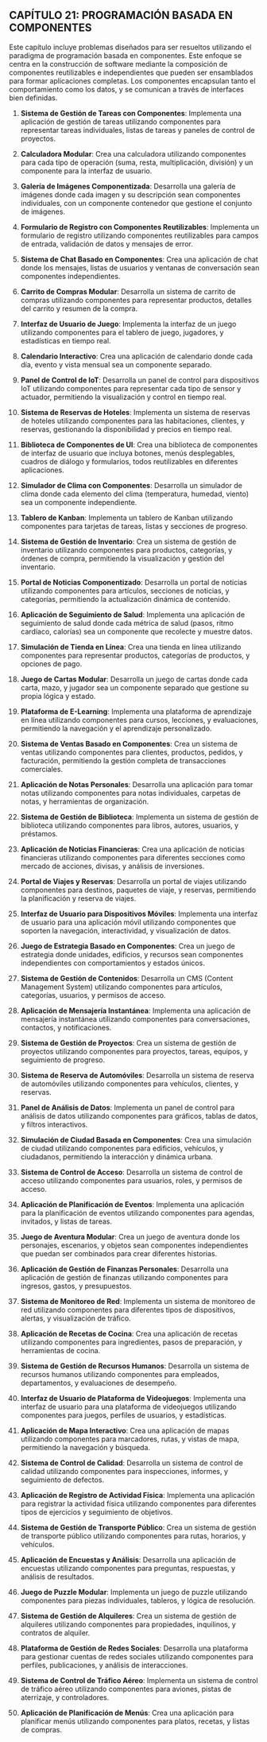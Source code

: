 
## CAPÍTULO 21: PROGRAMACIÓN BASADA EN COMPONENTES

Este capítulo incluye problemas diseñados para ser resueltos utilizando el paradigma de programación basada en componentes. Este enfoque se centra en la construcción de software mediante la composición de componentes reutilizables e independientes que pueden ser ensamblados para formar aplicaciones completas. Los componentes encapsulan tanto el comportamiento como los datos, y se comunican a través de interfaces bien definidas.

1. **Sistema de Gestión de Tareas con Componentes**: Implementa una aplicación de gestión de tareas utilizando componentes para representar tareas individuales, listas de tareas y paneles de control de proyectos.

2. **Calculadora Modular**: Crea una calculadora utilizando componentes para cada tipo de operación (suma, resta, multiplicación, división) y un componente para la interfaz de usuario.

3. **Galería de Imágenes Componentizada**: Desarrolla una galería de imágenes donde cada imagen y su descripción sean componentes individuales, con un componente contenedor que gestione el conjunto de imágenes.

4. **Formulario de Registro con Componentes Reutilizables**: Implementa un formulario de registro utilizando componentes reutilizables para campos de entrada, validación de datos y mensajes de error.

5. **Sistema de Chat Basado en Componentes**: Crea una aplicación de chat donde los mensajes, listas de usuarios y ventanas de conversación sean componentes independientes.

6. **Carrito de Compras Modular**: Desarrolla un sistema de carrito de compras utilizando componentes para representar productos, detalles del carrito y resumen de la compra.

7. **Interfaz de Usuario de Juego**: Implementa la interfaz de un juego utilizando componentes para el tablero de juego, jugadores, y estadísticas en tiempo real.

8. **Calendario Interactivo**: Crea una aplicación de calendario donde cada día, evento y vista mensual sea un componente separado.

9. **Panel de Control de IoT**: Desarrolla un panel de control para dispositivos IoT utilizando componentes para representar cada tipo de sensor y actuador, permitiendo la visualización y control en tiempo real.

10. **Sistema de Reservas de Hoteles**: Implementa un sistema de reservas de hoteles utilizando componentes para las habitaciones, clientes, y reservas, gestionando la disponibilidad y precios en tiempo real.

11. **Biblioteca de Componentes de UI**: Crea una biblioteca de componentes de interfaz de usuario que incluya botones, menús desplegables, cuadros de diálogo y formularios, todos reutilizables en diferentes aplicaciones.

12. **Simulador de Clima con Componentes**: Desarrolla un simulador de clima donde cada elemento del clima (temperatura, humedad, viento) sea un componente independiente.

13. **Tablero de Kanban**: Implementa un tablero de Kanban utilizando componentes para tarjetas de tareas, listas y secciones de progreso.

14. **Sistema de Gestión de Inventario**: Crea un sistema de gestión de inventario utilizando componentes para productos, categorías, y órdenes de compra, permitiendo la visualización y gestión del inventario.

15. **Portal de Noticias Componentizado**: Desarrolla un portal de noticias utilizando componentes para artículos, secciones de noticias, y categorías, permitiendo la actualización dinámica de contenido.

16. **Aplicación de Seguimiento de Salud**: Implementa una aplicación de seguimiento de salud donde cada métrica de salud (pasos, ritmo cardíaco, calorías) sea un componente que recolecte y muestre datos.

17. **Simulación de Tienda en Línea**: Crea una tienda en línea utilizando componentes para representar productos, categorías de productos, y opciones de pago.

18. **Juego de Cartas Modular**: Desarrolla un juego de cartas donde cada carta, mazo, y jugador sea un componente separado que gestione su propia lógica y estado.

19. **Plataforma de E-Learning**: Implementa una plataforma de aprendizaje en línea utilizando componentes para cursos, lecciones, y evaluaciones, permitiendo la navegación y el aprendizaje personalizado.

20. **Sistema de Ventas Basado en Componentes**: Crea un sistema de ventas utilizando componentes para clientes, productos, pedidos, y facturación, permitiendo la gestión completa de transacciones comerciales.

21. **Aplicación de Notas Personales**: Desarrolla una aplicación para tomar notas utilizando componentes para notas individuales, carpetas de notas, y herramientas de organización.

22. **Sistema de Gestión de Biblioteca**: Implementa un sistema de gestión de biblioteca utilizando componentes para libros, autores, usuarios, y préstamos.

23. **Aplicación de Noticias Financieras**: Crea una aplicación de noticias financieras utilizando componentes para diferentes secciones como mercado de acciones, divisas, y análisis de inversiones.

24. **Portal de Viajes y Reservas**: Desarrolla un portal de viajes utilizando componentes para destinos, paquetes de viaje, y reservas, permitiendo la planificación y reserva de viajes.

25. **Interfaz de Usuario para Dispositivos Móviles**: Implementa una interfaz de usuario para una aplicación móvil utilizando componentes que soporten la navegación, interactividad, y visualización de datos.

26. **Juego de Estrategia Basado en Componentes**: Crea un juego de estrategia donde unidades, edificios, y recursos sean componentes independientes con comportamientos y estados únicos.

27. **Sistema de Gestión de Contenidos**: Desarrolla un CMS (Content Management System) utilizando componentes para artículos, categorías, usuarios, y permisos de acceso.

28. **Aplicación de Mensajería Instantánea**: Implementa una aplicación de mensajería instantánea utilizando componentes para conversaciones, contactos, y notificaciones.

29. **Sistema de Gestión de Proyectos**: Crea un sistema de gestión de proyectos utilizando componentes para proyectos, tareas, equipos, y seguimiento de progreso.

30. **Sistema de Reserva de Automóviles**: Desarrolla un sistema de reserva de automóviles utilizando componentes para vehículos, clientes, y reservas.

31. **Panel de Análisis de Datos**: Implementa un panel de control para análisis de datos utilizando componentes para gráficos, tablas de datos, y filtros interactivos.

32. **Simulación de Ciudad Basada en Componentes**: Crea una simulación de ciudad utilizando componentes para edificios, vehículos, y ciudadanos, permitiendo la interacción y dinámica urbana.

33. **Sistema de Control de Acceso**: Desarrolla un sistema de control de acceso utilizando componentes para usuarios, roles, y permisos de acceso.

34. **Aplicación de Planificación de Eventos**: Implementa una aplicación para la planificación de eventos utilizando componentes para agendas, invitados, y listas de tareas.

35. **Juego de Aventura Modular**: Crea un juego de aventura donde los personajes, escenarios, y objetos sean componentes independientes que puedan ser combinados para crear diferentes historias.

36. **Aplicación de Gestión de Finanzas Personales**: Desarrolla una aplicación de gestión de finanzas utilizando componentes para ingresos, gastos, y presupuestos.

37. **Sistema de Monitoreo de Red**: Implementa un sistema de monitoreo de red utilizando componentes para diferentes tipos de dispositivos, alertas, y visualización de tráfico.

38. **Aplicación de Recetas de Cocina**: Crea una aplicación de recetas utilizando componentes para ingredientes, pasos de preparación, y herramientas de cocina.

39. **Sistema de Gestión de Recursos Humanos**: Desarrolla un sistema de recursos humanos utilizando componentes para empleados, departamentos, y evaluaciones de desempeño.

40. **Interfaz de Usuario de Plataforma de Videojuegos**: Implementa una interfaz de usuario para una plataforma de videojuegos utilizando componentes para juegos, perfiles de usuarios, y estadísticas.

41. **Aplicación de Mapa Interactivo**: Crea una aplicación de mapas utilizando componentes para marcadores, rutas, y vistas de mapa, permitiendo la navegación y búsqueda.

42. **Sistema de Control de Calidad**: Desarrolla un sistema de control de calidad utilizando componentes para inspecciones, informes, y seguimiento de defectos.

43. **Aplicación de Registro de Actividad Física**: Implementa una aplicación para registrar la actividad física utilizando componentes para diferentes tipos de ejercicios y seguimiento de objetivos.

44. **Sistema de Gestión de Transporte Público**: Crea un sistema de gestión de transporte público utilizando componentes para rutas, horarios, y vehículos.

45. **Aplicación de Encuestas y Análisis**: Desarrolla una aplicación de encuestas utilizando componentes para preguntas, respuestas, y análisis de resultados.

46. **Juego de Puzzle Modular**: Implementa un juego de puzzle utilizando componentes para piezas individuales, tableros, y lógica de resolución.

47. **Sistema de Gestión de Alquileres**: Crea un sistema de gestión de alquileres utilizando componentes para propiedades, inquilinos, y contratos de alquiler.

48. **Plataforma de Gestión de Redes Sociales**: Desarrolla una plataforma para gestionar cuentas de redes sociales utilizando componentes para perfiles, publicaciones, y análisis de interacciones.

49. **Sistema de Control de Tráfico Aéreo**: Implementa un sistema de control de tráfico aéreo utilizando componentes para aviones, pistas de aterrizaje, y controladores.

50. **Aplicación de Planificación de Menús**: Crea una aplicación para planificar menús utilizando componentes para platos, recetas, y listas de compras.
